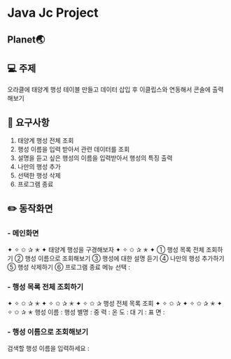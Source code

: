 # Java Jc Project
## Planet🌏

## :computer: 주제
오라클에 태양계 행성 테이블 만들고 데이터 삽입 후 이클립스와 연동해서 콘솔에 출력해보기

## :pushpin: 요구사항
1. 태양계 행성 전체 조회
2. 행성 이름을 입력 받아서 관련 데이터를 조회
3. 설명을 듣고 싶은 행성의 이름을 입력받아서 행성의 특징 출력
4. 나만의 행성 추가
5. 선택한 행성 삭제
6. 프로그램 종료

## :pencil2: 동작화면


### - 메인화면 
✦ ✧ ✩ ✰ ✭ ✦  태양계 행성을 구경해보자 ✦ ✧ ✩ ✰ ✭ ✦ 
		① 행성 목록 전체 조회하기
		② 행성 이름으로 조회해보기
		③ 행성에 대한 설명 듣기
		④ 나만의 행성 추가하기
		⑤ 행성 삭제하기
		⑥ 프로그램 종료
		메뉴 선택 : 
    
    
### - 행성 목록 전체 조회하기
✦ ✧ ✩ ✰ ✭ ✦ ✧ ✩ ✰ ✭ ✦ ✧ ✩ ✰ 행성 전체 목록 조회 ✦ ✧ ✩ ✰ ✦ ✧ ✩ ✰ ✭ ✦ ✧ ✩ ✰ ✭
행성 이름 : 
행성 별명 : 
중 력 :
온 도 :
대 기 :
표 면 :

### - 행성 이름으로 조회해보기
검색할 행성 이름을 입력하세요 : 


